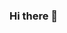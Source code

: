 ### Hi there 👋

<!--
**williandiasc/williandiasc** is a ✨ _special_ ✨ repository because its `README.md` (this file) appears on your GitHub profile.

I have 11 years of experience in the tax area and I am migrating to the development area.

- 🔭 I’m currently working on a project for delivery, where I'm developing a website and, in the future, an app

